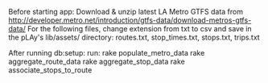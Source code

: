 Before starting app:
	Download & unzip latest LA Metro GTFS data from http://developer.metro.net/introduction/gtfs-data/download-metros-gtfs-data/
	For the following files, change extension from txt to csv and save in the pLAy's lib/assets/ directory:
		routes.txt, stop_times.txt, stops.txt, trips.txt

After running db:setup:
	run:
		rake populate_metro_data
		rake aggregate_route_data
		rake aggregate_stop_data
		rake associate_stops_to_route

